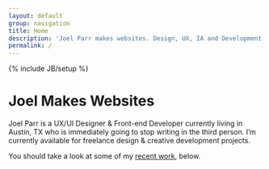 ```yaml
---
layout: default
group: navigation
title: Home
description: 'Joel Parr makes websites. Design, UX, IA and Development in Austin, TX.'
permalink: /
---
```

{% include JB/setup %}

# Joel Makes Websites
Joel Parr is a UX/UI Designer &amp; Front-end Developer currently living in Austin, TX who is immediately going to stop writing in the third person. I’m currently available for freelance design &amp; creative development projects.

You should take a look at some of my <a href="#work" title="Skip down to Work section">recent work</a>, below.